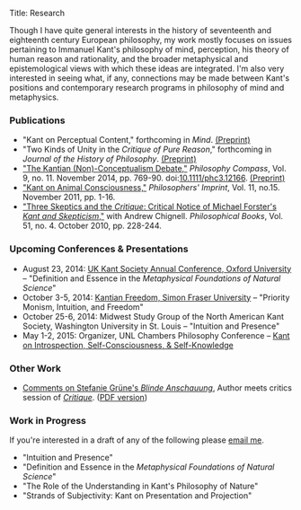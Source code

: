 Title: Research

Though I have quite general interests in the history of seventeenth and
eighteenth century European philosophy, my work mostly focuses on issues
pertaining to Immanuel Kant's philosophy of mind, perception, his theory of
human reason and rationality, and the broader metaphysical and epistemological
views with which these ideas are integrated. I'm also very interested in seeing
what, if any, connections may be made between Kant's positions and contemporary
research programs in philosophy of mind and metaphysics.

### Publications ###

- "Kant on Perceptual Content," forthcoming in *Mind*.
[(Preprint)](|filename|/pdfs/papers/KantContent.pdf)
- "Two Kinds of Unity in the *Critique of Pure Reason*," forthcoming in *Journal of the History of Philosophy*.
[(Preprint)](|filename|/pdfs/papers/KantUnity.pdf)
- ["The Kantian (Non)-Conceptualism Debate,"](http://onlinelibrary.wiley.com/doi/10.1111/phc3.12166/abstract) *Philosophy Compass*, Vol. 9, no. 11. November 2014, pp. 769-90. doi:[10.1111/phc3.12166](http://10.1111/phc3.12166). [(Preprint)](|filename|/pdfs/papers/KantConceptualism.pdf)
- ["Kant on Animal Consciousness,"](|filename|/pdfs/papers/KantAnimalConsciousness.pdf) *Philosophers' Imprint*, Vol. 11, no.15. November 2011, pp. 1-16.
- ["Three Skeptics and the *Critique*: Critical Notice of Michael Forster's *Kant and Skepticism*,"](|filename|/pdfs/papers/Chignell_McLear_ThreeSkeptics.pdf) with Andrew Chignell. *Philosophical Books*, Vol. 51, no. 4. October 2010, pp. 228-244.

### Upcoming Conferences & Presentations ###

- August 23, 2014: [UK Kant Society Annual Conference, Oxford
  University](http://www.philosophy.ox.ac.uk/events/uk_kant_society_conference)
  – "Definition and Essence in the *Metaphysical Foundations of Natural
  Science*"
- October 3-5, 2014: [Kantian Freedom, Simon Fraser
  University](http://www.sfu.ca/kantian-freedom/index.html) – "Priority Monism,
  Intuition, and Freedom"
- October 25-6, 2014: Midwest Study Group of the North American Kant Society,
  Washington University in St. Louis – "Intuition and Presence"
- May 1-2, 2015: Organizer, UNL Chambers Philosophy Conference – [Kant on
  Introspection, Self-Consciousness, &
  Self-Knowledge](|filename|/pages/KantConference.md)

### Other Work ###

- [Comments on Stefanie Grüne's *Blinde Anschauung*](http://virtualcritique.wordpress.com/2014/08/19/colin-mclear-on-stefanie-grunes-blinde-anschauung/), Author meets critics session of [*Critique*](http://virtualcritique.wordpress.com/about/). ([PDF version](|filename|/pdfs/papers/GruneCritique.pdf))

### Work in Progress

If you're interested in a draft of any of the following please [email me](mailto:mclear@unl.edu).

- "Intuition and Presence"
- "Definition and Essence in the *Metaphysical Foundations of Natural
  Science*"
- "The Role of the Understanding in Kant's Philosophy of Nature"
- "Strands of Subjectivity: Kant on Presentation and Projection"



